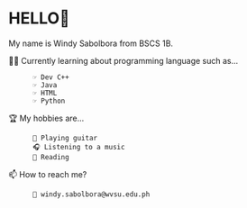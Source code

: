 # HELLO👋 
My name is Windy Sabolbora from BSCS 1B.

👩‍💻 Currently learning about programming language such as...

          ☞ Dev C++
          ☞ Java
          ☞ HTML
          ☞ Python
         
🏆 My hobbies are...

          🎸 Playing guitar
          🎧 Listening to a music
          📖 Reading
  
📫 How to reach me?

          📧 windy.sabolbora@wvsu.edu.ph
